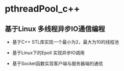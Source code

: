 # pthreadPool_c++
基于Linux 多线程异步IO通信编程
  ---
- 基于C++ STL库实现一个最小为2，最大为10的线程池
  
- 基于Linux下的Epoll 实现异步IO调用
- 基于Socket函数实现客户端与服务器端的通信
